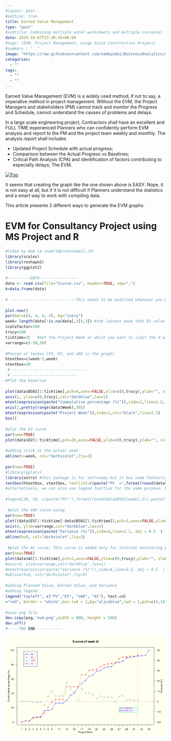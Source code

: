 ```yaml
---
#layout: post
#mathjax: true
title: Earned Value Management
type: "post"
#subtitle: Combining multiple excel worksheets and multiple csv/excel files in a dataframe?
date: 2019-10-07T23:30:45+08:00
#tags: [EVM, Project Management, Large Scale Construction Project]
#summary : "  "
image: "https://raw.githubusercontent.com/namkyodai/BusinessAnalytics/master/EVM/evm.png"
categories:
  - ""
tags:
  - ""
  - ""
---
```


Earned Value Management (EVM) is a widely used method, if not to say, a imperative method in project management. Without the EVM, the Project Managers and stakeholders (PM) cannot track and monitor the Progress and Schedule, cannot understand the causes of problems and delays.

In a large scale engineering project, Contractors shall have an excellent and FULL TIME experienced Planners who can confidently perform EVM analysis and report to the PM and the project team weekly and monthly. The analysis report shall includes

- Updated Project Schedule with actual progress;
- Comparison between the Actual Progress vs Baselines;
- Critical Path Analysis (CPA) and identification of factors contributing to especially delays;
The EVM.


<a href="http://namkyodai.github.io" rel="some text">![Foo](https://upload.wikimedia.org/wikipedia/commons/2/20/EarnedValueChartNormalized.jpg)</a>

It seems that creating the graph like the one shown above is EASY.  Nope, it is not easy at all, but if it is not difficult if Planners understand the statistics and a smart way to work with compiling data.

This article presents 2 different ways to generate the EVM graphs.

# EVM for Consultancy Project using MS Project and R

```r
#Coded by Nam Le (namlt@prontonmail.ch)
library(scales)
library(reshape2)
library(ggplot2)

#----------DATA-----------------
data <- read.csv(file="Scurve.csv", header=TRUE, sep=",")
k=data.frame(data)

# -----------------------------This needs to be modified whenever you plot

plot.new()
par(mar=c(4, 4, 4, 4), bg="ivory")
week= length(data[!is.na(data[,3]),3]) #the lastest week that EV value is available. Or you can simply put the number of week in instead of using length(data[!is.na(data[,3]),3]). Here 3 is the column.
scalefactor=100
trucy=100
ticktime=35   #Set the Project Week at which you want to limit the X-axis
varrange=c(-30,30)

#Posion of texbox (PV, EV, and VAR in the graph)
htextbox=c(week-5,week)
vtextbox=20
 # --------------------------------
 # ----------------------------
#Plot the baseline

plot(data$BS01[1:ticktime],pch=4,axes=FALSE,ylim=c(0,trucy),ylab="", xlab="",col="blue",type="o",lwd=1,lty=1, main =paste("S-curve of week", week))
axis(2, ylim=c(0,trucy),col="darkblue",las=1)
mtext(expression(paste("Cummulative percentage (%)")),side=2,line=2.2, adj = 0.5 )
axis(1,pretty(range(data$Week),30))
mtext(expression(paste("Project Week")),side=1,col="black",line=2.2)
box()

#plot the EV curve
par(new=TRUE)
plot(data$EV[1:ticktime],pch=18,axes=FALSE,ylim=c(0,trucy),ylab="", xlab="",col="red",type="o",lwd=1,lty=2)

#adding stick at the actual week
abline(v=week, col="darkviolet",lty=3)

par(new=TRUE)
#library(gplots)
library(astro) #this package is for astronomy but it has some fantastic function for plotting. Here I use the textbox function
textbox(htextbox, vtextbox, textlist=c(paste("PV  =",format(round(data$BS01[week],2)),"EV  =",format(round(data$EV[week],2)),"VAR=",format(round(data$EV[week]-data$BS01[week],2)))), justify='f', cex=0.7,col="purple", font=2, border="green", margin=-0.025,adj=0,box=1,fill="aliceblue")
#alternatively, we can also use legend function for the same purpose, but I believe textbox function gives better look.

#legend(30, 50, c(paste("PV:"),format(round(data$BS01[week],2)),paste("EV:"),format(round(data$EV[week],2)), paste("VAR:"),format(round(data$BS01[week]-data$EV[week],2))), col=c("blue","red","green"),cex = 0.6)

 #plot the VAR curve using
par(new=TRUE)
plot((data$EV[1:ticktime]-data$BS01[1:ticktime]),pch=1,axes=FALSE,ylim=varrange,ylab="", xlab="",col="cadetblue4",type="o",lwd=1,lty=3)
axis(4, ylim=varrange,col="darkblue",las=1)
mtext(expression(paste("Variance (%)")),side=4,line=2.2, adj = 0.5  )
abline(h=0, col="darkviolet",lty=3)

 #plot the AC curve: This curve is added only for internal monitoring purpose. Shall not give this to the other stakeholders.
par(new=TRUE)
plot(data$AC[1:ticktime],pch=2,axes=FALSE,ylim=c(0,trucy),ylab="", xlab="",col="violetred3",type="o",lwd=1,lty=1)
#axis(4, ylim=varrange,col="darkblue",las=1)
#mtext(expression(paste("Variance (%)")),side=4,line=2.2, adj = 0.5  )
#abline(h=0, col="darkviolet",lty=3)

#adding Planned Value, Earned Value, and Variance
#adding legend
legend("topleft", c("PV","EV", "VAR", "AC"), text.col
="red", border = "white",box.lwd = 1,bg="aliceblue",lwd = 1,pch=c(4,18,1,2),lty =c(1,2,3,1),  col=c("blue","red","cadetblue4","violetred3"),inset = .05,cex=0.8)

#save png file
dev.copy(png,'evm.png',width = 800, height = 500)
dev.off()
#-----THE END------------
```

<a href="http://namkyodai.github.io" rel="some text">![Foo](https://raw.githubusercontent.com/namkyodai/BusinessAnalytics/master/EVM/evm.png)</a>
